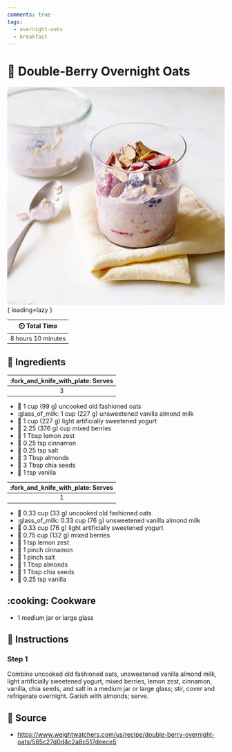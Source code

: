 ```yaml
---
comments: true
tags:
  - overnight-oats
  - breakfast
---
```

# :ear_of_rice: Double-Berry Overnight Oats

![Double-Berry Overnight Oats](../assets/images/double-berry-overnight-oats.jpg){ loading=lazy }

| :timer_clock: Total Time |
|:-----------------------: |
| 8 hours 10 minutes |

## :salt: Ingredients

| :fork_and_knife_with_plate: Serves |
|:----------------------------------:|
| 3 |

- :ear_of_rice: 1 cup (99 g) uncooked old fashioned oats
- :glass_of_milk: 1 cup (227 g) unsweetened vanilla almond milk
- :microbe: 1 cup (227 g) light artificially sweetened yogurt
- :strawberry: 2.25 (376 g) cup mixed berries
- :lemon: 1 Tbsp lemon zest
- :custard: 0.25 tsp cinnamon
- :salt: 0.25 tsp salt
- :chestnut: 3 Tbsp almonds
- :chestnut: 3 Tbsp chia seeds
- :icecream: 1 tsp vanilla

| :fork_and_knife_with_plate: Serves |
|:----------------------------------:|
| 1 |

- :ear_of_rice: 0.33 cup (33 g) uncooked old fashioned oats
- :glass_of_milk: 0.33 cup (76 g) unsweetened vanilla almond milk
- :microbe: 0.33 cup (76 g) light artificially sweetened yogurt
- :strawberry: 0.75 cup (132 g) mixed berries
- :lemon: 1 tsp lemon zest
- :custard: 1 pinch cinnamon
- :salt: 1 pinch salt
- :chestnut: 1 Tbsp almonds
- :chestnut: 1 Tbsp chia seeds
- :icecream: 0.25 tsp vanilla

## :cooking: Cookware

- 1 medium jar or large glass

## :pencil: Instructions

### Step 1

Combine uncooked old fashioned oats, unsweetened vanilla almond milk, light artificially sweetened yogurt, mixed
berries, lemon zest, cinnamon, vanilla, chia seeds, and salt in a medium jar or large glass; stir, cover and
refrigerate overnight. Garish with almonds; serve.

## :link: Source

- <https://www.weightwatchers.com/us/recipe/double-berry-overnight-oats/585c27d0d4c2a8c517deece5>
